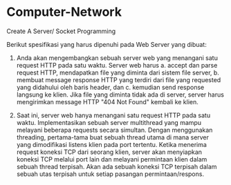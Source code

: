 # Computer-Network
Create A Server/ Socket Programming

Berikut spesifikasi yang harus dipenuhi pada Web Server yang dibuat:
1. Anda akan mengembangkan sebuah server web yang menangani satu request HTTP pada 
satu waktu. Server web harus 
    a. accept dan parse request HTTP, mendapatkan file yang diminta dari sistem file server, 
    b. membuat message response HTTP yang terdiri dari file yang requested yang didahului oleh baris header, dan 
    c. kemudian send response langsung ke klien. Jika file yang diminta tidak ada di server, server harus mengirimkan message HTTP "404 Not Found" kembali ke klien.

2. Saat ini, server web hanya menangani satu request HTTP pada satu waktu. Implementasikan 
sebuah server multithread yang mampu melayani beberapa requests secara simultan. Dengan 
menggunakan threading, pertama-tama buat sebuah thread utama di mana server yang 
dimodifikasi listens klien pada port tertentu. Ketika menerima request koneksi TCP dari 
seorang klien, server akan menyiapkan koneksi TCP melalui port lain dan melayani 
permintaan klien dalam sebuah thread terpisah. Akan ada sebuah koneksi TCP terpisah 
dalam sebuah utas terpisah untuk setiap pasangan permintaan/respons.

